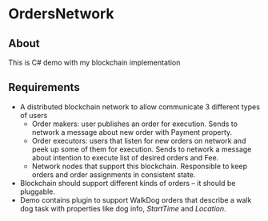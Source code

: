 # OrdersNetwork

## About
This is C# demo with my blockchain implementation

## Requirements
* A distributed blockchain network to allow communicate 3 different types of users
  * Order makers: user publishes an order for execution. Sends to network a message about new order with Payment property.
  * Order executors: users that listen for new orders on network and peek up some of them for execution. Sends to network a message about intention to execute list of desired orders and Fee.
  * Network nodes that support this blockchain. Responsible to keep orders and order assignments in consistent state.
* Blockchain should support different kinds of orders – it should be pluggable.
* Demo contains plugin to support WalkDog orders that describe a walk dog task with properties like dog info, _StartTime_ and _Location_.
